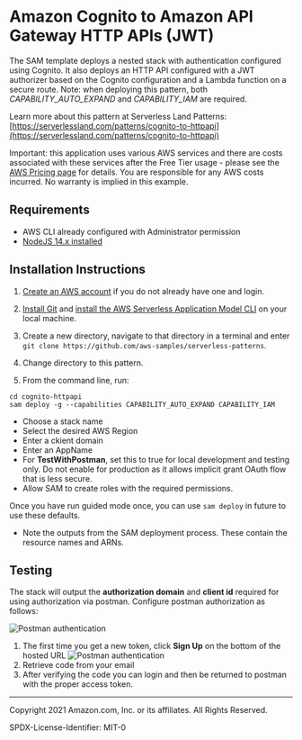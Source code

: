 # Amazon Cognito to Amazon API Gateway HTTP APIs (JWT)

The SAM template deploys a nested stack with authentication configured using Cognito. It also deploys an HTTP API configured with a JWT authorizer based on the Cognito configuration and a Lambda function on a secure route.
Note: when deploying this pattern, both *CAPABILITY_AUTO_EXPAND* and *CAPABILITY_IAM* are required.

Learn more about this pattern at Serverless Land Patterns: [https://serverlessland.com/patterns/cognito-to-httpapi](https://serverlessland.com/patterns/cognito-to-httpapi)

Important: this application uses various AWS services and there are costs associated with these services after the Free Tier usage - please see the [AWS Pricing page](https://aws.amazon.com/pricing/) for details. You are responsible for any AWS costs incurred. No warranty is implied in this example.

## Requirements

* AWS CLI already configured with Administrator permission
* [NodeJS 14.x installed](https://nodejs.org/en/download/)

## Installation Instructions

1. [Create an AWS account](https://portal.aws.amazon.com/gp/aws/developer/registration/index.html) if you do not already have one and login.

1. [Install Git](https://git-scm.com/book/en/v2/Getting-Started-Installing-Git) and [install the AWS Serverless Application Model CLI](https://docs.aws.amazon.com/serverless-application-model/latest/developerguide/serverless-sam-cli-install.html) on your local machine.

1. Create a new directory, navigate to that directory in a terminal and enter ```git clone https://github.com/aws-samples/serverless-patterns```.

1. Change directory to this pattern.

1. From the command line, run:
```
cd cognito-httpapi
sam deploy -g --capabilities CAPABILITY_AUTO_EXPAND CAPABILITY_IAM
```
* Choose a stack name
* Select the desired AWS Region
* Enter a ckient domain
* Enter an AppName
* For **TestWithPostman**, set this to true for local development and testing only. Do not enable for production as it allows implicit grant OAuth flow that is less secure.
* Allow SAM to create roles with the required permissions.

Once you have run guided mode once, you can use `sam deploy` in future to use these defaults.

* Note the outputs from the SAM deployment process. These contain the resource names and ARNs.

## Testing

The stack will output the **authorization domain** and **client id** required for using authorization via postman. Configure postman authorization as follows:

![Postman authentication](https://serverlessland.s3.amazonaws.com/assets/patterns/patterns-cognito-httpapi1.png)

1. The first time you get a new token, click **Sign Up** on the bottom of the hosted URL
    ![Postman authentication](https://serverlessland.s3.amazonaws.com/assets/patterns/patterns-cognito-httpapi2.png)
2. Retrieve code from your email
3. After verifying the code you can login and then be returned to postman with the proper access token.

----
Copyright 2021 Amazon.com, Inc. or its affiliates. All Rights Reserved.

SPDX-License-Identifier: MIT-0